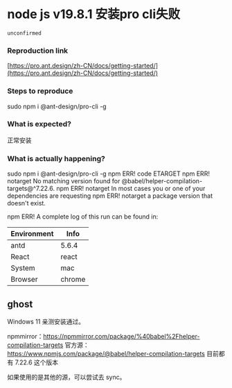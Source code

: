 # node js v19.8.1 安装pro cli失败

`unconfirmed`

### Reproduction link

[https://pro.ant.design/zh-CN/docs/getting-started/](https://pro.ant.design/zh-CN/docs/getting-started/)

### Steps to reproduce

sudo npm i @ant-design/pro-cli -g

### What is expected?

正常安装

### What is actually happening?

sudo npm i @ant-design/pro-cli -g
npm ERR! code ETARGET
npm ERR! notarget No matching version found for @babel/helper-compilation-targets@^7.22.6.
npm ERR! notarget In most cases you or one of your dependencies are requesting
npm ERR! notarget a package version that doesn't exist.

npm ERR! A complete log of this run can be found in:

| Environment | Info   |
| ----------- | ------ |
| antd        | 5.6.4  |
| React       | react  |
| System      | mac    |
| Browser     | chrome |

<!-- generated by ant-design-issue-helper. DO NOT REMOVE -->

## ghost

Windows 11 亲测安装通过。

npmmirror：https://npmmirror.com/package/%40babel%2Fhelper-compilation-targets
官方源：https://www.npmjs.com/package/@babel/helper-compilation-targets
目前都有 7.22.6 这个版本

如果使用的是其他的源，可以尝试去 sync。
